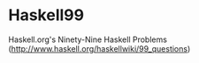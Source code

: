 Haskell99
=========

Haskell.org's Ninety-Nine Haskell Problems (http://www.haskell.org/haskellwiki/99_questions)
